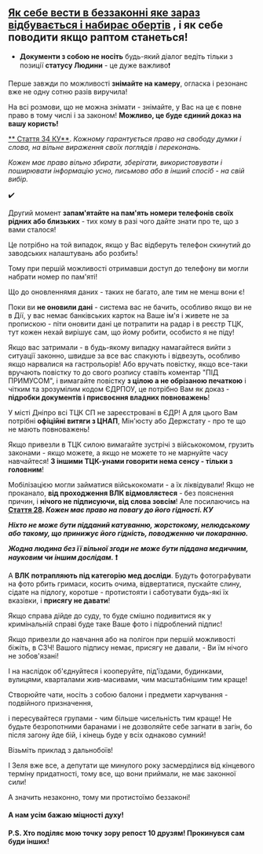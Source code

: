 ## [Як себе вести в беззаконні яке зараз відбувається і набирає обертів](https://t.me/Znaj_SvoiPrava/11536) , і як себе поводити якщо раптом станеться!

- **Документи з собою не носіть** будь-який діалог ведіть тільки з позиції **статусу Людини** - це дуже важливо❗️

Перше завжди по можливості **знімайте на камеру**, огласка і резонанс вже не одну сотню разів виручила!

На всі розмови, що не можна знімати - знімайте, у Вас на це є повне право в тому числі і за законом! **Можливо, це буде єдиний доказ на вашу користь!**

[** Стаття 34 КУ**](https://www.president.gov.ua/ua/documents/constitution/konstituciya-ukrayini-rozdil-ii#:~:text=%D0%A1%D1%82%D0%B0%D1%82%D1%82%D1%8F%2034.%20%D0%9A%D0%BE%D0%B6%D0%BD%D0%BE%D0%BC%D1%83%20%D0%B3%D0%B0%D1%80%D0%B0%D0%BD%D1%82%D1%83%D1%94%D1%82%D1%8C%D1%81%D1%8F%20%D0%BF%D1%80%D0%B0%D0%B2%D0%BE%20%D0%BD%D0%B0%20%D1%81%D0%B2%D0%BE%D0%B1%D0%BE%D0%B4%D1%83%20%D0%B4%D1%83%D0%BC%D0%BA%D0%B8%20%D1%96%20%D1%81%D0%BB%D0%BE%D0%B2%D0%B0%2C%20%D0%BD%D0%B0%20%D0%B2%D1%96%D0%BB%D1%8C%D0%BD%D0%B5%20%D0%B2%D0%B8%D1%80%D0%B0%D0%B6%D0%B5%D0%BD%D0%BD%D1%8F%20%D1%81%D0%B2%D0%BE%D1%97%D1%85%20%D0%BF%D0%BE%D0%B3%D0%BB%D1%8F%D0%B4%D1%96%D0%B2%20%D1%96%20%D0%BF%D0%B5%D1%80%D0%B5%D0%BA%D0%BE%D0%BD%D0%B0%D0%BD%D1%8C.). _Кожному гарантується право на свободу думки і слова, на вільне вираження своїх поглядів і переконань._

_Кожен має право вільно збирати, зберігати, використовувати і поширювати інформацію усно, письмово або в інший спосіб - на свій вибір._

✔️

Другий момент **запам'ятайте на пам'ять номери телефонів своїх рідних або близьких** - тих кому в разі чого дайте знати про те, що з вами сталося!

Це потрібно на той випадок, якщо у Вас відберуть телефон скинутий до заводських налаштувань або розбить!

Тому при першій можливості отримавши доступ до телефону ви могли набрати номер по пам'яті!

Що до оновленнямя даних - таких не багато, але тим не менш вони є!

Поки ви **не оновили дані** - система вас не бачить, особливо якщо ви не в Дії, у вас немає банківських карток на Ваше ім'я і живете не за пропискою - піти оновити дані це потрапити на радар і в реєстр ТЦК, тут кожен нехай вирішує сам, що йому робити, особисто я не піду!

Якщо вас затримали - в будь-якому випадку намагайтеся вийти з ситуації законно, швидше за все вас спакують і відвезуть, особливо якщо нарвалися на гастрольорів! Або вручать повістку, якщо все-таки вручають повістку то до свого розпису ставіть коментар "ПІД ПРИМУСОМ", і вимагайте повістку **з цілою а не обрізаною печаткою** і чітким та зрозумілим кодом ЄДРПОУ, це потрібно Вам як доказ - **підробки документів і присвоєння владних повноважень**!

У місті Дніпро всі ТЦК СП не зареєстровані в ЄДР! А для цього Вам потрібні **офіційні витяги з ЦНАП**, Мін'юсту або Держстату - про те що не мають повноважень!

Якщо привезли в ТЦК силою вимагайте зустрічі з військокомом, грузить законами - якщо можете, а якщо не можете то не марнуйте часу навчайтеся! **З іншими ТЦК-унами говорити нема сенсу - тільки з головним**!

Мобілізацією могли займатися військокомати - а їх ліквідували! Якщо не проканало, **від проходження ВЛК відмовляєтеся** - без пояснення причин, і **нічого не підписуючи, від слова зовсім**! Але посилаючись на **[Стаття 28](https://www.president.gov.ua/ua/documents/constitution/konstituciya-ukrayini-rozdil-ii#:~:text=%D0%A1%D1%82%D0%B0%D1%82%D1%82%D1%8F%2028.%20%D0%9A%D0%BE%D0%B6%D0%B5%D0%BD%20%D0%BC%D0%B0%D1%94%20%D0%BF%D1%80%D0%B0%D0%B2%D0%BE%20%D0%BD%D0%B0%20%D0%BF%D0%BE%D0%B2%D0%B0%D0%B3%D1%83%20%D0%B4%D0%BE%20%D0%B9%D0%BE%D0%B3%D0%BE%20%D0%B3%D1%96%D0%B4%D0%BD%D0%BE%D1%81%D1%82%D1%96.). _Кожен має право на повагу до його гідності. КУ_**

**_Ніхто не може бути підданий катуванню, жорстокому, нелюдському або такому, що принижує його гідність, поводженню чи покаранню._**

**_Жодна людина без її вільної згоди не може бути піддана медичним, науковим чи іншим дослідам._** **❗️**

А **ВЛК потрапляють під категорію мед досліди**. Будуть фотографувати на фото рбить гримаси, косить очима, відвертатися, пускайте слину, сідате на підлогу, коротше - протистояти і саботувати будь-які їх вказівки, і **присягу не давати**!

Якщо справа дійде до суду, то буде смішно подивитися як у кримінальній справі буде таке Ваше фото і підроблений підпис!

Якщо привезли до навчання або на полігон при першій можливості біжіть, в СЗЧ! Вашого підпису немає, присягу не давали, - Ви їм нічого не зобов'язані!

І на наслідок об'єднуйтеся і кооперуйте, під'їздами, будинками, вулицями, кварталами жив-масивами, чим масштабнішим тим краще!

Створюйте чати, носіть з собою балони і предмети харчування - подвійного призначення,

і пересувайтеся групами - чим більше чисельність тим краще! Не будьте безропотними баранами і не дозволяйте себе загнати в загін, бо після загону йде бій, і кінець буде у всіх однаково сумний!

Візьміть приклад з дальнобоїв!

І Зеля вже все, а депутати ще минулого року засмерділися від кінцевого терміну придатності, тому все, що вони приймали, не має законної сили!

А значить незаконно, тому ми протистоїмо беззаконі!

#### А нам усім бажаю міцності духу!

#### P.S. Хто поділяє мою точку зору репост 10 друзям! Прокинувся сам буди інших!

